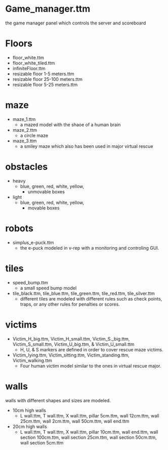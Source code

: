 # Game_manager.ttm
the game manager panel which controls the server and scoreboard

# Floors
- floor_white.ttm
- floor_white_tiled.ttm
- infiniteFloor.ttm
- resizable floor 1-5 meters.ttm
- resizable floor 25-100 meters.ttm
- resizable floor 5-25 meters.ttm
    
# maze
- maze_1.ttm
  - a mazed model with the shaoe of a human brain
- maze_2.ttm
  - a circle maze
- maze_3.ttm
  - a smiley maze which also has been used in major virtual rescue


# obstacles
- heavy
  - blue, green, red, white, yellow, 
    - unmovable boxes
- light
  - blue, green, red, white, yellow, 
    - movable boxes
		
# robots
- simplus_e-puck.ttm
  - the e-puck modeled in v-rep with a monitoring and controling GUI.
# tiles
- speed_bump.ttm
  - a small speed bump model
- tile_black.ttm, tile_blue.ttm, tile_green.ttm, tile_red.ttm, tile_silver.ttm
  - different tiles are modeled with different rules such as check points, traps, or any other rules for penalties or scores.

# victims
- Victim_H_big.ttm, Victim_H_small.ttm, Victim_S._big.ttm, Victim_S_small.ttm, Victim_U_big.ttm, & Victim_U_small.ttm
  - H, U, & S markers are defined in order to cover rescue maze victims.
- Victim_lying.ttm, Victim_sitting.ttm, Victim_standing.ttm, Victim_walking.ttm
  - Four human victim model similar to the ones in virtual rescue major.
		
# walls	
walls with different shapes and sizes are modeled.
- 10cm high walls
  - L wall.ttm, T wall.ttm, X wall.ttm, pillar 5cm.ttm, wall 12cm.ttm, wall 25cm.ttm, wall 2cm.ttm, wall 50cm.ttm, wall end.ttm
- 20cm high walls
  - L wall.ttm, T wall.ttm, X wall.ttm, pillar 10cm.ttm, wall end.ttm, wall section 100cm.ttm, wall section 25cm.ttm, wall section 50cm.ttm, wall section 5cm.ttm

